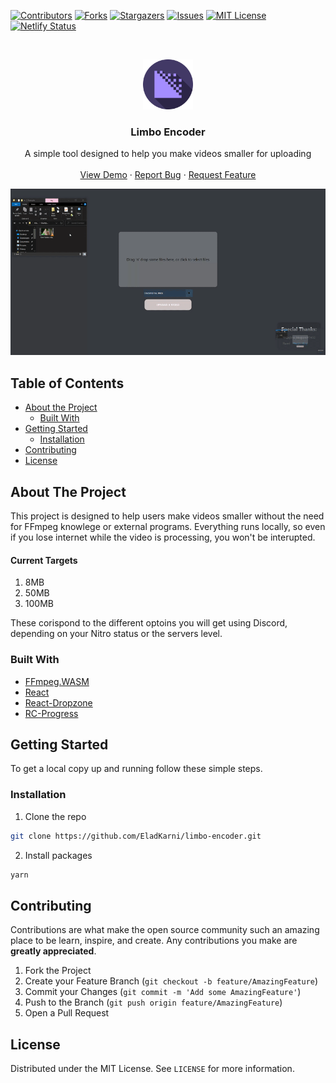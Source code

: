 <!--
*** Thanks for checking out this README Template. If you have a suggestion that would
*** make this better, please fork the repo and create a pull request or simply open
*** an issue with the tag "enhancement".
*** Thanks again! Now go create something AMAZING! :D
***
***
***
*** To avoid retyping too much info. Do a search and replace for the following:
*** EladKarni, limbo-encoder, twitter_handle, email
-->





<!-- PROJECT SHIELDS -->
<!--
*** I'm using markdown "reference style" links for readability.
*** Reference links are enclosed in brackets [ ] instead of parentheses ( ).
*** See the bottom of this document for the declaration of the reference variables
*** for contributors-url, forks-url, etc. This is an optional, concise syntax you may use.
*** https://www.markdownguide.org/basic-syntax/#reference-style-links
-->
[![Contributors][contributors-shield]][contributors-url]
[![Forks][forks-shield]][forks-url]
[![Stargazers][stars-shield]][stars-url]
[![Issues][issues-shield]][issues-url]
[![MIT License][license-shield]][license-url]
[![Netlify Status](https://api.netlify.com/api/v1/badges/7181b6ab-977a-44cd-8b59-bfc1c5c6ec2b/deploy-status)](https://app.netlify.com/sites/limbo-encoder/deploys)


<!-- PROJECT LOGO -->
<br />
<p align="center">
  <a href="https://github.com/EladKarni/limbo-encoder">
    <img src="https://github.com/EladKarni/limbo-encoder/blob/master/Resources/Logo.png" alt="Logo" width="80" height="80">
  </a>

  <h3 align="center">Limbo Encoder</h3>

  <p align="center">
    A simple tool designed to help you make videos smaller for uploading  
    <br />
    <br />
    <a href="https://limbo-encoder.netlify.app/">View Demo</a>
    ·
    <a href="https://github.com/EladKarni/limbo-encoder/issues">Report Bug</a>
    ·
    <a href="https://github.com/EladKarni/limbo-encoder/issues">Request Feature</a>
  </p>
</p>

![Gif Screenshot](Resources/screenshot.gif)


<!-- TABLE OF CONTENTS -->
## Table of Contents

* [About the Project](#about-the-project)
  * [Built With](#built-with)
* [Getting Started](#getting-started)
  * [Installation](#installation)
* [Contributing](#contributing)
* [License](#license)



<!-- ABOUT THE PROJECT -->
## About The Project

This project is designed to help users make videos smaller without the need for FFmpeg knowlege or external programs. Everything runs locally, so even if you lose internet while the video is processing, you won't be interupted.

#### Current Targets
1.  8MB
2.  50MB
3.  100MB

These corispond to the different optoins you will get using Discord, depending on your Nitro status or the servers level.


### Built With

- [FFmpeg.WASM](https://ffmpegwasm.github.io/#demo)
- [React](https://reactjs.org/)
- [React-Dropzone](https://github.com/react-dropzone/react-dropzone)
- [RC-Progress](https://github.com/react-component/progress)


<!-- GETTING STARTED -->
## Getting Started

To get a local copy up and running follow these simple steps.

### Installation

1. Clone the repo
```sh
git clone https://github.com/EladKarni/limbo-encoder.git
```
2. Install packages
```sh
yarn
```
<!-- CONTRIBUTING -->
## Contributing

Contributions are what make the open source community such an amazing place to be learn, inspire, and create. Any contributions you make are **greatly appreciated**.

1. Fork the Project
2. Create your Feature Branch (`git checkout -b feature/AmazingFeature`)
3. Commit your Changes (`git commit -m 'Add some AmazingFeature'`)
4. Push to the Branch (`git push origin feature/AmazingFeature`)
5. Open a Pull Request



<!-- LICENSE -->
## License

Distributed under the MIT License. See `LICENSE` for more information.

<!-- MARKDOWN LINKS & IMAGES -->
<!-- https://www.markdownguide.org/basic-syntax/#reference-style-links -->
[contributors-shield]: https://img.shields.io/github/contributors/EladKarni/repo.svg?style=flat-square
[contributors-url]: https://github.com/EladKarni/repo/graphs/contributors
[forks-shield]: https://img.shields.io/github/forks/EladKarni/repo.svg?style=flat-square
[forks-url]: https://github.com/EladKarni/repo/network/members
[stars-shield]: https://img.shields.io/github/stars/EladKarni/repo.svg?style=flat-square
[stars-url]: https://github.com/EladKarni/repo/stargazers
[issues-shield]: https://img.shields.io/github/issues/EladKarni/repo.svg?style=flat-square
[issues-url]: https://github.com/EladKarni/repo/issues
[license-shield]: https://img.shields.io/github/license/EladKarni/repo.svg?style=flat-square
[license-url]: https://github.com/EladKarni/repo/blob/master/LICENSE.txt
[linkedin-shield]: https://img.shields.io/badge/-LinkedIn-black.svg?style=flat-square&logo=linkedin&colorB=555
[linkedin-url]: https://linkedin.com/in/EladKarni
[product-screenshot]: images/screenshot.png